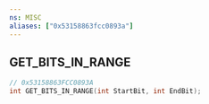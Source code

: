 ```yaml
---
ns: MISC
aliases: ["0x53158863fcc0893a"]
---
```

## GET_BITS_IN_RANGE

```c
// 0x53158863FCC0893A
int GET_BITS_IN_RANGE(int StartBit, int EndBit);
```
